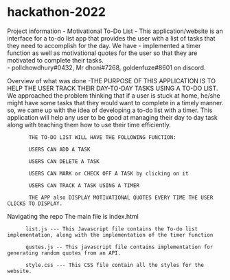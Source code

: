 # hackathon-2022
Project information
           - Motivational To-Do List
           - This application/website is an interface for a to-do list app that provides the user with a list of tasks that they need to accomplish for the day. We have                      - implemented a timer function as well as motivational quotes for the user so that they are motivated to complete their tasks.   
           - pollchowdhury#0432, Mr dhoni#7268, goldenfuze#8601 on discord.
           
Overview of what was done
           -THE PURPOSE OF THIS APPLICATION IS TO HELP THE USER TRACK THEIR DAY-TO-DAY TASKS USING A TO-DO LIST. 
           We approached the problem thinking that if a user is stuck at home, he/she might have some tasks that they would want to complete in a timely manner. so, we came up with the idea of developing a to-do list with a timer. This application will help any user to be good at managing their day to day task along with teaching them how to use their time efficiently.  
           
           THE TO-DO LIST WILL HAVE THE FOLLOWING FUNCTION:​

           USERS CAN ADD A TASK ​ 

           USERS CAN DELETE A TASK​

           USERS CAN MARK or CHECK OFF A TASK by clicking on it ​

           USERS CAN TRACK A TASK USING A TIMER​

           THE APP also DISPLAY MOTIVATIONAL QUOTES EVERY TIME THE USER CLICKS TO DISPLAY.​
           
           
Navigating the repo
          The main file is index.html
          
          list.js --- This Javascript file contains the To-do list implementation, along with the implementation of the timer function
          
          qustes.js -- This javascript file contains implementation for generating random quotes from an API.
          
          style.css --- This CSS file contain all the styles for the website.
          
